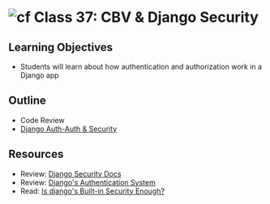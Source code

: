 # ![cf](http://i.imgur.com/7v5ASc8.png) Class 37: CBV & Django Security

## Learning Objectives
- Students will learn about how authentication and authorization work in a Django app

## Outline
- Code Review
- [Django Auth-Auth & Security]

[Django Auth-Auth & Security]: ./notes/security.md

## Resources
- Review: [Django Security Docs](https://docs.djangoproject.com/en/2.0/topics/security/)
- Review: [Django's Authentication System](https://docs.djangoproject.com/es/dev/topics/auth/default/)
- Read: [Is django's Built-in Security Enough?](http://security.stackexchange.com/questions/27805/is-djangos-built-in-security-enough)
